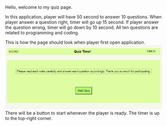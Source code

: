 Hello, welcome to my quiz page. 

In this application, player will have 50 second to answer 10 questions. When player answer a question right, timer will go up 15 second. If player answer the question wrong, timer will go down by 10 second.  All ten questions are related to programming and coding. 

This is how the page should look when player first open application. ![first-image](img/starting-look.png) There will be a button to start whenever the player is ready. The timer is up to the top-right corner.